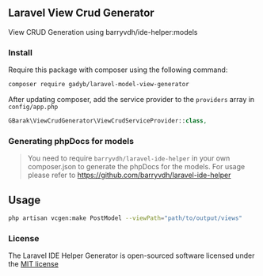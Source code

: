 ## Laravel View Crud Generator

View CRUD Generation using barryvdh/ide-helper:models

### Install

Require this package with composer using the following command:

```bash
composer require gadyb/laravel-model-view-generator
```

After updating composer, add the service provider to the `providers` array in `config/app.php`

```php
GBarak\ViewCrudGenerator\ViewCrudServiceProvider::class,
```

### Generating phpDocs for models

> You need to require `barryvdh/laravel-ide-helper` in your own composer.json to generate the phpDocs for the models.
> For usage please refer to https://github.com/barryvdh/laravel-ide-helper

## Usage
```bash
php artisan vcgen:make PostModel --viewPath="path/to/output/views"
```


### License

The Laravel IDE Helper Generator is open-sourced software licensed under the [MIT license](http://opensource.org/licenses/MIT)
